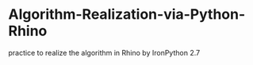 # Algorithm-Realization-via-Python-Rhino
practice to realize the algorithm in Rhino by IronPython 2.7
